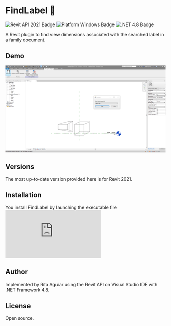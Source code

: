 # FindLabel :construction_worker:

![Revit API 2021 Badge](https://img.shields.io/badge/Revit%20API-2021-blue) ![Platform Windows Badge](https://img.shields.io/badge/Platform-Windows-lightgrey) ![.NET 4.8 Badge](https://img.shields.io/badge/.NET-4.8-blue)

A Revit plugin to find view dimensions associated with the searched label in a family document.

## Demo

![Find Label in Revit](https://github.com/RitaAguiar/FindLabel/blob/master/FindLabel1.PNG)

## Versions

The most up-to-date version provided here is for Revit 2021.

## Installation

You install FindLabel by launching the executable file ![RitaAguiarPlugins2021.msi](https://github.com/RitaAguiar/FindLabel/blob/master/Installer/Debug/RitaAguiarPlugins2021.msi)

## Author

Implemented by Rita Aguiar using the Revit API on Visual Studio IDE with .NET Framework 4.8.

## License

Open source.
